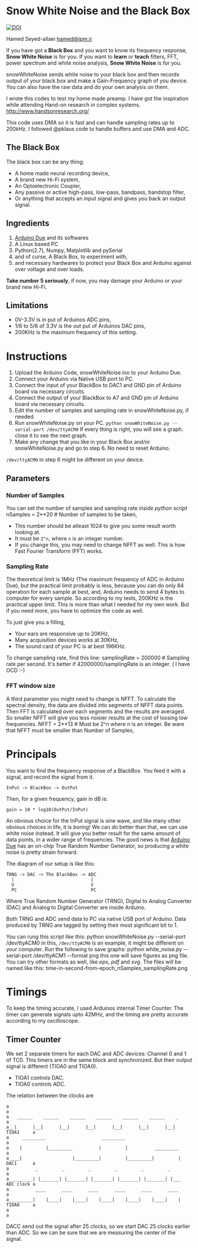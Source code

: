 
Snow White Noise and the Black Box
==================================
[![DOI](https://zenodo.org/badge/21629/hamed/snowWhiteNoise.svg)](https://zenodo.org/badge/latestdoi/21629/hamed/snowWhiteNoise)

Hamed Seyed-allaei <hamed@ipm.ir>

If you have got a __Black Box__ and you want to know its frequency response, 
__Snow White Noise__ is for you. 
If you want to __learn__ or __teach__ filters, FFT, power spectrum and white noise analysis, 
__Snow White Noise__ is for you.

snowWhiteNoise sends white noise to your black box and then records output
of your black box and make a Gain-Frequency graph of you device. 
You can also have the raw data and do your own analysis on them.

I wrote this codes to test my home made preamp. I have got the inspiration while attending 
Hand-on research in complex systems.
<http://www.handsonresearch.org/>

This code uses DMA so it is fast and can handle sampling rates up to 200kHz.
I followed @pklaus code to handle buffers and use DMA and ADC.

The Black Box
-------------

The black box can be any thing:

* A home made neural recording device,
* A brand new Hi-Fi system,
* An Optoelectronic Coupler, 
* Any passive or active high-pass, low-pass, bandpass, bandstop filter,
* Or anything that accepts an input signal and gives you back an output signal.


Ingredients
-----------

1.  [Arduino Due](https://amzn.to/3RQJB10) and its softwares
2.  A Linux based PC 
3.  Python(2.7), Numpy, Matplotlib and pySerial
4.  and of curse, A Black Box, to experiment with, 
5.  and necessary hardwares to protect your Black Box and Arduino against over voltage and over loads.

__Take number 5 seriously__, if now, you may damage your Arduino or your brand new Hi-Fi.


Limitations
-----------

* 0V-3.3V is in put of Arduinos ADC pins,
* 1/6 to 5/6 of 3.3V is the out put of Arduinos DAC pins,
* 200KHz is the maximum frequency of this setting.


Instructions
============

1. Upload the Arduino Code, snowWhiteNoise.ino to your Arduino Due.
2. Connect your Arduino via Native USB port to PC.
3. Connect the input of your BlackBox to DAC1 and GND pin of Arduino board via necessary circuits.
4. Connect the output of your BlackBox to A7 and GND pin of Arduino board via necessary circuits.
5. Edit the number of samples and sampling rate in snowWhiteNoise.py, if needed.
6. Run snowWhiteNoise.py on your PC.
`python snowWhiteNoise.py --serial-port /dev/ttyACM0`
If every thing is right, you will see a graph. close it to see the next graph.
7. Make any change that you like in your Black Box and/or snowWhiteNoise.py and go to step 6. No need to reset Arduino.

`/dev/ttyACM0` in step 6 might be different on your device.


Parameters
----------

### Number of Samples
You can set the number of samples and sampling rate *inside python script*
	nSamples = 2**20    # Number of samples to be taken,
- This number should be atleast 1024 to give you some result worth looking at.
- It must be `2^n`, where `n` is an integer number. 
- If you change this, you may need to change NFFT as well.
This is how Fast Fourier Transform (FFT) works.


### Sampling Rate

The theoretical limit is 1MHz (The maximum frequency of ADC in Arduino Due), 
but the practical limit probably is less, because you can do only 84 operation 
for each sample at best, and, Arduino needs to send 4 bytes to computer 
for every sample. So according to my tests, 200KHz is the practical upper limit.
This is more than what I needed for my own work. But if you need more, you have to 
optimize the code as well. 

To just give you a filling, 

* Your ears are responsive up to 20KHz,
* Many acquisition devices works at 30KHz,
* The sound card of your PC is at best 196KHz.

To change sampling rate, find this line:
	samplingRate = 200000   # Sampling rate per second.
It's better if 42000000/samplingRate is an integer. ( I have OCD :-)

### FFT window size

A third parameter you might need to change is NFFT. To calculate the spectral 
density, the data are divided into segments of NFFT data points. Then FFT is 
calculated over each segments and the results are averaged. So smaller NFFT 
will give you less noisier results at the cost of loosing low frequencies. 
	NFFT = 2**13    # Must be 2^n where n is an integer.
Be ware that NFFT must be smaller than Number of Samples,


Principals
==========

You want to find the frequency response of a BlackBox. 
You feed it with a signal, and record the signal from it.

	InPut -> BlackBox -> OutPut

Then, for a given frequency, gain in dB is:

	gain = 10 * log10(OutPut/InPut)

An obvious choice for the InPut signal is sine wave, and like many other 
obvious choices in life, it is *boring*!
We can do better than that, we can use white noise instead. It will give you 
better result for the same amount of data points, in a wider range of frequencies. 
The good news is that [Arduino Due](https://amzn.to/3RQJB10) has an on-chip True Random Number Generator, 
so producing a white noise is pretty strain forward.

The diagram of our setup is like this:

	TRNG -> DAC -> The BlackBox -> ADC
	  |                             |
	  V                             V
	  PC                            PC

Where True Random Number Generator (TRNG), Digital to Analog Converter (DAC) 
and Analog to Digital Converter are inside Arduino.

Both TRNG and ADC send data to PC via native USB port of Arduino. Data produced 
by TRNG are tagged by setting their most significant bit to 1.

You can rung this script like this:
	python snowWhiteNoise.py --serial-port /dev/ttyACM0
in this, `/dev/ttyACM0` is an example, it might be different on your computer. 
Run the following to save graphs: 
	python white_noise.py --serial-port /dev/ttyACM1 --format png
this one will save figures as png file. You can try other formats as well, 
like *eps*, *pdf* and *svg*. The files will be named like this:
	time-in-second-from-epoch_nSamples_samplingRate.png


Timings
=======

To keep the timing accurate, I used Arduinos internal Timer Counter. 
The timer can generate signals upto 42MHz, and the timing are pretty 
accurate according to my oscilloscope.

Timer Counter
-------------

We set 2 separate timers for each DAC and ADC devices: Channel 0 and 1 of TC0.
This timers are in the same block and synchronized. But their output signal is 
different (TIOA0 and TIOA0). 
* TIOA1 controls DAC.
* TIOA0 controls ADC.

The relation between the clocks are

	a                                                                              a
	a   ______    ______    ______    ______    ______    ______    _              a
	a__|      |__|      |__|      |__|      |__|      |__|      |__|     TIOA1     a
	a     _________                     _________                                  a
	a    |         |_________          |         |          _________              a
	a____|                   |_________|         |_________|         |   DAC1      a
	a          _         _         _         _         _         _                 a
	a_________| |_______| |_______| |_______| |_______| |_______| |___   ADC clock a
	a          ____      ____      ____      ____      ____      ____              a
	a_________|    |____|    |____|    |____|    |____|    |____|    |   TIOA0     a
	a                                                                              a


DACC send out the signal after 25 clocks, so we start DAC 25 clocks earlier than ADC.
So we can be sure that  we are  measuring the center of the signal.

